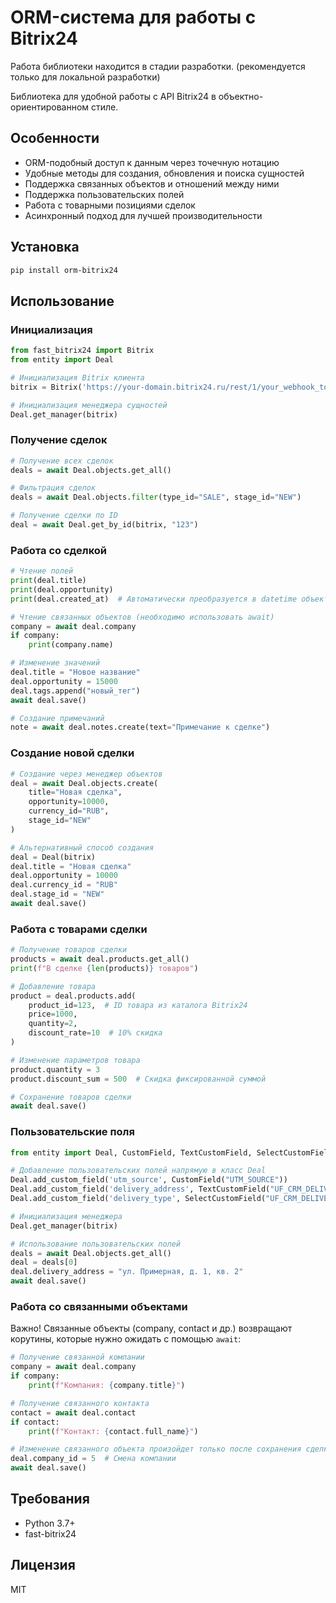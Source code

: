 # ORM-система для работы с Bitrix24


Работа библиотеки находится в стадии разработки. (рекомендуется только для локальной разработки)

Библиотека для удобной работы с API Bitrix24 в объектно-ориентированном стиле.

## Особенности

- ORM-подобный доступ к данным через точечную нотацию
- Удобные методы для создания, обновления и поиска сущностей
- Поддержка связанных объектов и отношений между ними
- Поддержка пользовательских полей
- Работа с товарными позициями сделок
- Асинхронный подход для лучшей производительности

## Установка

```bash
pip install orm-bitrix24
```

## Использование

### Инициализация

```python
from fast_bitrix24 import Bitrix
from entity import Deal

# Инициализация Bitrix клиента
bitrix = Bitrix('https://your-domain.bitrix24.ru/rest/1/your_webhook_token/')

# Инициализация менеджера сущностей
Deal.get_manager(bitrix)
```

### Получение сделок

```python
# Получение всех сделок
deals = await Deal.objects.get_all()

# Фильтрация сделок
deals = await Deal.objects.filter(type_id="SALE", stage_id="NEW")

# Получение сделки по ID
deal = await Deal.get_by_id(bitrix, "123")
```

### Работа со сделкой

```python
# Чтение полей
print(deal.title)
print(deal.opportunity)
print(deal.created_at)  # Автоматически преобразуется в datetime объект

# Чтение связанных объектов (необходимо использовать await)
company = await deal.company
if company:
    print(company.name)

# Изменение значений
deal.title = "Новое название"
deal.opportunity = 15000
deal.tags.append("новый_тег")
await deal.save()

# Создание примечаний
note = await deal.notes.create(text="Примечание к сделке")
```

### Создание новой сделки

```python
# Создание через менеджер объектов
deal = await Deal.objects.create(
    title="Новая сделка",
    opportunity=10000,
    currency_id="RUB",
    stage_id="NEW"
)

# Альтернативный способ создания
deal = Deal(bitrix)
deal.title = "Новая сделка"
deal.opportunity = 10000
deal.currency_id = "RUB"
deal.stage_id = "NEW"
await deal.save()
```

### Работа с товарами сделки

```python
# Получение товаров сделки
products = await deal.products.get_all()
print(f"В сделке {len(products)} товаров")

# Добавление товара
product = deal.products.add(
    product_id=123,  # ID товара из каталога Bitrix24
    price=1000,
    quantity=2,
    discount_rate=10  # 10% скидка
)

# Изменение параметров товара
product.quantity = 3
product.discount_sum = 500  # Скидка фиксированной суммой

# Сохранение товаров сделки
await deal.save()
```

### Пользовательские поля

```python
from entity import Deal, CustomField, TextCustomField, SelectCustomField

# Добавление пользовательских полей напрямую в класс Deal
Deal.add_custom_field('utm_source', CustomField("UTM_SOURCE"))
Deal.add_custom_field('delivery_address', TextCustomField("UF_CRM_DELIVERY_ADDRESS"))
Deal.add_custom_field('delivery_type', SelectCustomField("UF_CRM_DELIVERY_TYPE"))

# Инициализация менеджера
Deal.get_manager(bitrix)

# Использование пользовательских полей
deals = await Deal.objects.get_all()
deal = deals[0]
deal.delivery_address = "ул. Примерная, д. 1, кв. 2"
await deal.save()
```

### Работа со связанными объектами

Важно! Связанные объекты (company, contact и др.) возвращают корутины, которые нужно ожидать с помощью `await`:

```python
# Получение связанной компании
company = await deal.company
if company:
    print(f"Компания: {company.title}")

# Получение связанного контакта
contact = await deal.contact
if contact:
    print(f"Контакт: {contact.full_name}")

# Изменение связанного объекта произойдет только после сохранения сделки
deal.company_id = 5  # Смена компании
await deal.save()
```

## Требования

- Python 3.7+
- fast-bitrix24

## Лицензия

MIT
